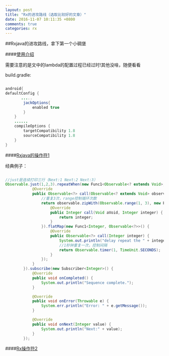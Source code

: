 ```yaml
---
layout: post
title: "Rx的进攻路线（选取比较好的文章）"
date: 2016-11-07 10:11:35 +0800
comments: true
categories: rx
---
```


##Rxjava的进攻路线，拿下第一个小碉堡

####[使用介绍](http://blog.csdn.net/job_hesc/article/details/45798307)

需要注意的是文中的lambda的配置过程已经过时!其他没啥，随便看看

build.gradle:

```java

android{
defaultConfig {
       .....
        jackOptions{
            enabled true
        }
    }
    ......
    compileOptions {
        targetCompatibility 1.8
        sourceCompatibility 1.8
    }
}

```

<!--more-->

####[Rxjava的操作符1](http://blog.csdn.net/job_hesc/article/details/46242117)

经典例子：

```java

//just是连续打印三行（Next:1 Next:2 Next:3）
Observable.just(1,2,3).repeatWhen(new Func1<Observable<? extends Void>, Observable<?>>() {
            @Override
            public Observable<?> call(Observable<? extends Void> observable) {
                //重复3次，range控制循环次数
                return observable.zipWith(Observable.range(1, 3), new Func2<Void, Integer, Integer>() {
                    @Override
                    public Integer call(Void aVoid, Integer integer) {
                        return integer;
                    }
                }).flatMap(new Func1<Integer, Observable<?>>() {
                    @Override
                    public Observable<?> call(Integer integer) {
                        System.out.println("delay repeat the " + integer + " count");
                        //1秒钟重复一次，控制间隔
                        return Observable.timer(1, TimeUnit.SECONDS);
                    }
                });
            }
        }).subscribe(new Subscriber<Integer>() {
            @Override
            public void onCompleted() {
                System.out.println("Sequence complete.");
            }

            @Override
            public void onError(Throwable e) {
                System.err.println("Error: " + e.getMessage());
            }

            @Override
            public void onNext(Integer value) {
                System.out.println("Next:" + value);
            }
        });

```

####[Rx操作符2](http://blog.csdn.net/job_hesc/article/details/46495281)